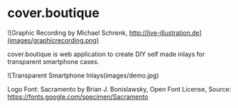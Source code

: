 # cover.boutique

![Graphic Recording by Michael Schrenk, http://live-illustration.de](images/graphicrecording.png)

cover.boutique is web application to create DIY self made inlays for transparent smartphone cases.


![Transparent Smartphone Inlays(images/demo.jpg)



Logo Font: Sacramento by Brian J. Bonislawsky, Open Font License, Source: https://fonts.google.com/specimen/Sacramento
